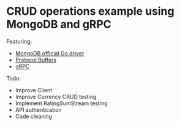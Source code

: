 # CRUD operations example using MongoDB and gRPC

Featuring: 

* [MongoDB official Go driver](https://github.com/mongodb/mongo-go-driver)
* [Protocol Buffers](https://developers.google.com/protocol-buffers/)
* [gRPC](https://grpc.io/)

Todo:

* Improve Client
* Improve Currency CRUD testing
* Implement RatingSumStream testing
* API authentication
* Code cleaning
